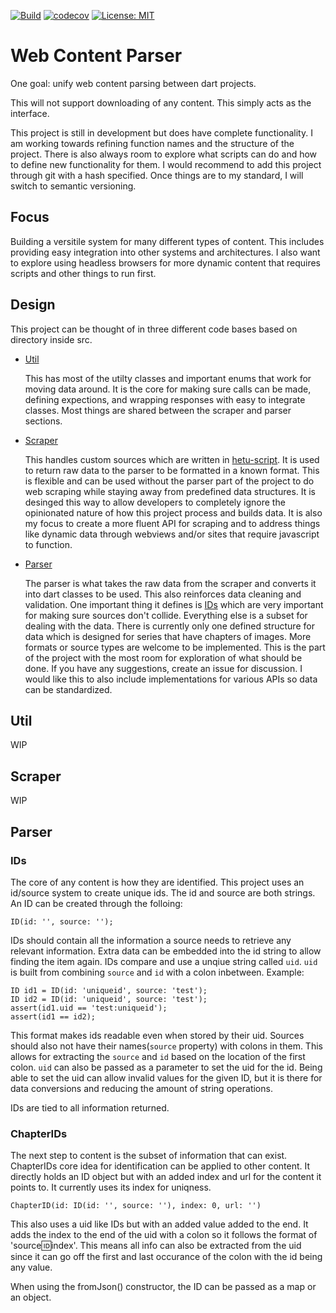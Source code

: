 [![Build](https://github.com/Wetbikeboy2500/web_content_parser/actions/workflows/build.yml/badge.svg)](https://github.com/Wetbikeboy2500/web_content_parser/actions/workflows/build.yml)
[![codecov](https://codecov.io/gh/Wetbikeboy2500/web_content_parser/branch/main/graph/badge.svg?token=I49J6Q80WP)](https://codecov.io/gh/Wetbikeboy2500/web_content_parser)
[![License: MIT](https://img.shields.io/badge/License-MIT-yellow.svg)](https://opensource.org/licenses/MIT)

# Web Content Parser

One goal: unify web content parsing between dart projects.

This will not support downloading of any content. This simply acts as the interface.

This project is still in development but does have complete functionality. I am working towards refining function names and the structure of the project. There is also always room to explore what scripts can do and how to define new functionality for them. I would recommend to add this project through git with a hash specified. Once things are to my standard, I will switch to semantic versioning.

## Focus

Building a versitile system for many different types of content. This includes providing easy integration into other systems and architectures. I also want to explore using headless browsers for more dynamic content that requires scripts and other things to run first.

## Design

This project can be thought of in three different code bases based on directory inside src.

* [Util](#util)

    This has most of the utilty classes and important enums that work for moving data around. It is the core for making sure calls can be made, defining expections, and wrapping responses with easy to integrate classes. Most things are shared between the scraper and parser sections.

* [Scraper](#scraper)

    This handles custom sources which are written in [hetu-script](https://github.com/hetu-script/hetu-script). It is used to return raw data to the parser to be formatted in a known format. This is flexible and can be used without the parser part of the project to do web scraping while staying away from predefined data structures. It is desinged this way to allow developers to completely ignore the opinionated nature of how this project process and builds data. It is also my focus to create a more fluent API for scraping and to address things like dynamic data through webviews and/or sites that require javascript to function.

* [Parser](#parser)

    The parser is what takes the raw data from the scraper and converts it into dart classes to be used. This also reinforces data cleaning and validation. One important thing it defines is [IDs](#ids) which are very important for making sure sources don't collide. Everything else is a subset for dealing with the data. There is currently only one defined structure for data which is designed for series that have chapters of images. More formats or source types are welcome to be implemented. This is the part of the project with the most room for exploration of what should be done. If you have any suggestions, create an issue for discussion. I would like this to also include implementations for various APIs so data can be standardized.

## Util

WIP

## Scraper

WIP

## Parser

### IDs
The core of any content is how they are identified. This project uses an id/source system to create unique ids. The id and source are both strings. An ID can be created through the folloing:

```
ID(id: '', source: '');
```

IDs should contain all the information a source needs to retrieve any relevant information. Extra data can be embedded into the id string to allow finding the item again. IDs compare and use a unqiue string called `uid`. `uid` is built from combining `source` and `id` with a colon inbetween. Example:

```
ID id1 = ID(id: 'uniqueid', source: 'test');
ID id2 = ID(id: 'uniqueid', source: 'test');
assert(id1.uid == 'test:uniqueid');
assert(id1 == id2);
```

This format makes ids readable even when stored by their uid. Sources should also not have their names(`source` property) with colons in them. This allows for extracting the `source` and `id` based on the location of the first colon. `uid` can also be passed as a parameter to set the uid for the id. Being able to set the uid can allow invalid values for the given ID, but it is there for data conversions and reducing the amount of string operations.

IDs are tied to all information returned.

### ChapterIDs

The next step to content is the subset of information that can exist. ChapterIDs core idea for identification can be applied to other content. It directly holds an ID object but with an added index and url for the content it points to. It currently uses its index for uniqness.

```
ChapterID(id: ID(id: '', source: ''), index: 0, url: '')
```

This also uses a uid like IDs but with an added value added to the end. It adds the index to the end of the uid with a colon so it follows the format of 'source:id:index'. This means all info can also be extracted from the uid since it can go off the first and last occurance of the colon with the id being any value.

When using the fromJson() constructor, the ID can be passed as a map or an object.